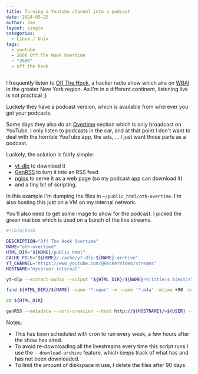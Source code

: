 ```yaml
---
title: Turning a Youtube channel into a podcast
date: 2024-05-25
author: Jan
layout: single
categories:
  - Linux / Unix
tags:
  - youtube
  - 2600 Off The Hook Overtime
  - "2600"
  - off the hook
---
```


I frequently listen to [Off The Hook](https://2600.com/offthehook/), a hacker radio show which airs on [WBAI](https://wbai.org) in the greater New York region. As I'm in a different continent, listening live is not practical ;)

Luckely they have a podcast version, which is available from wherever you get your podcasts.

Some days they also do an [Overtime](https://www.youtube.com/@HackerVideo/streams) section which is only broadcast on YouTube. I only listen to podcasts in the car, and at that point I don't want to deal with the horrible YouTube app, the ads, ... I just want those parts as a podcast.

Luckely, the solution is fairly simple:
* [yt-dlp](https://github.com/yt-dlp/yt-dlp) to download it
* [GenRSS](https://github.com/amsehili/genRSS) to turn it into an RSS feed 
* [nginx](https://nginx.org) to serve it as a web page (so my podcast app can download it)
* and a tiny bit of scripting.

In this example I'm dumping the files in `~/public_html/oth-overtime`. I'm also hosting this just on a VM on my internal network.

You'll also need to get some image to show for the podcast. I picked the green mailbox which is used on a bunch of the live streams.

```bash
#!/bin/bash

DESCRIPTION="Off The Hook Overtime"
NAME="oth-overtime"
HTML_DIR="${HOME}/public_html"
CACHE_FILE="${HOME}/.cache/yt-dlp-${NAME}-archive"
YT_CHANNEL="https://www.youtube.com/@HackerVideo/streams"
HOSTNAME="myserver.internal"

yt-dlp --extract-audio --output "${HTML_DIR}/${NAME}/%(title)s.%(ext)s"  ${YT_CHANNEL} --yes-playlist --download-archive ${CACHE_FILE}

find ${HTML_DIR}/${NAME} -name '*.opus' -o -name '*.m4a' -mtime +90 -exec rm {} \;

cd ${HTML_DIR}

genRSS --metadata --sort-creation --host http://${HOSTNAME}/~${USER} --dirname ${NAME} --out ${NAME}/index.html --image http://${HOSTNAME}/~${USER}/${NAME}/${NAME}.png --title "${DESCRIPTION}" --extensions opus,m4a
```

Notes:
* This has been scheduled with cron to run every week, a few hours after the show has aired.
* To avoid re-downloading all the livestreams every time this script runs I use the `--download-archive` feature, which keeps track of what has and has not been downloaded.
* To limit the amount of diskspace in use, I delete the files after 90 days.